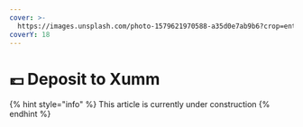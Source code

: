 ```yaml
---
cover: >-
  https://images.unsplash.com/photo-1579621970588-a35d0e7ab9b6?crop=entropy&cs=tinysrgb&fm=jpg&ixid=MnwxOTcwMjR8MHwxfHNlYXJjaHwxfHxtb25leSUyMGJhbmt8ZW58MHx8fHwxNjc0NTczMTI0&ixlib=rb-4.0.3&q=80
coverY: 18
---
```


# 💷 Deposit to Xumm

{% hint style="info" %}
This article is currently under construction
{% endhint %}
